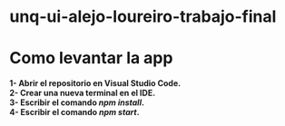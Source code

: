 # unq-ui-alejo-loureiro-trabajo-final
# Como levantar la app

<b>1- Abrir el repositorio en Visual Studio Code.</b><br>
<b>2- Crear una nueva terminal en el IDE.</b><br>
<b>3- Escribir el comando <i>npm install</i>.</b><br>
<b>4- Escribir el comando <i>npm start</i>.</b><br>
